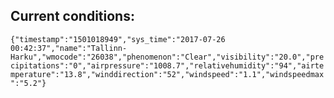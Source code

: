 ## Current conditions: 
 ``` {"timestamp":"1501018949","sys_time":"2017-07-26 00:42:37","name":"Tallinn-Harku","wmocode":"26038","phenomenon":"Clear","visibility":"20.0","precipitations":"0","airpressure":"1008.7","relativehumidity":"94","airtemperature":"13.8","winddirection":"52","windspeed":"1.1","windspeedmax":"5.2"} ```
